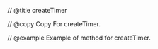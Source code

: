 // @title createTimer

// @copy
Copy For createTimer.

// @example
Example of method for createTimer.